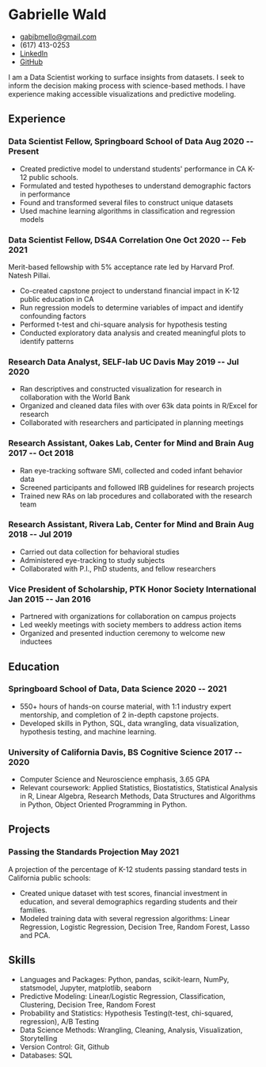 <!-- The (first) h1 will be used as the <title> of the HTML page -->
# Gabrielle Wald

<!-- The unordered list immediately after the h1 will be formatted on a single
line. It is intended to be used for contact details -->
- <gabibmello@gmail.com>
- (617) 413-0253
- [LinkedIn](https://www.linkedin.com/in/gabriellewald/)
- [GitHub](https://github.com/gabriellewald)

<!-- The paragraph after the h1 and ul and before the first h2 is optional. It
is intended to be used for a short summary. -->
I am a Data Scientist working to surface insights from datasets. I seek to inform the decision making process with science-based methods. I have experience making accessible visualizations and predictive modeling.

## Experience

<!-- You have to wrap the "left" and "right" half of these headings in spans by
hand -->
### <span>Data Scientist Fellow, Springboard School of Data</span> <span>Aug 2020 -- Present</span>

- Created predictive model to understand students' performance in CA K-12 public schools.
- Formulated and tested hypotheses to understand demographic factors in performance
- Found and transformed several files to construct unique datasets
- Used machine learning algorithms in classification and regression models

### <span>Data Scientist Fellow, DS4A Correlation One</span> <span>Oct 2020 -- Feb 2021</span>

Merit-based fellowship with 5% acceptance rate led by Harvard Prof. Natesh Pillai.

- Co-created capstone project to understand financial impact in K-12 public education in CA
- Run regression models to determine variables of impact and identify confounding factors
- Performed t-test and chi-square analysis for hypothesis testing
- Conducted exploratory data analysis and created meaningful plots to identify patterns

### <span>Research Data Analyst, SELF-lab UC Davis</span> <span>May 2019 -- Jul 2020</span>

- Ran descriptives and constructed visualization for research in collaboration with the World Bank
- Organized and cleaned data files with over 63k data points in R/Excel for research
- Collaborated with researchers and participated in planning meetings

### <span>Research Assistant, Oakes Lab, Center for Mind and Brain</span> <span>Aug 2017 -- Oct 2018</span>

- Ran eye-tracking software SMI, collected and coded infant behavior data
- Screened participants and followed IRB guidelines for research projects
- Trained new RAs on lab procedures and collaborated with the research team

### <span>Research Assistant, Rivera Lab, Center for Mind and Brain</span> <span>Aug 2018 -- Jul 2019</span>

- Carried out data collection for behavioral studies
- Administered eye-tracking to study subjects 
- Collaborated with P.I., PhD students, and fellow researchers

### <span>Vice President of Scholarship, PTK Honor Society International</span> <span>Jan 2015 -- Jan 2016</span>

- Partnered with organizations for collaboration on campus projects
- Led weekly meetings with society members to address action items
- Organized and presented induction ceremony to welcome new inductees

## Education

### <span>Springboard School of Data, Data Science</span> <span>2020 -- 2021</span>

 - 550+ hours of hands-on course material, with 1:1 industry expert mentorship, and completion of 2 in-depth capstone projects. 
 - Developed skills in Python, SQL, data wrangling, data visualization, hypothesis testing, and machine learning.

### <span>University of California Davis, BS Cognitive Science</span> <span>2017 -- 2020</span>

  - Computer Science and Neuroscience emphasis, 3.65 GPA
  - Relevant coursework: Applied Statistics, Biostatistics, Statistical Analysis in R, Linear Algebra, Research Methods, Data Structures and Algorithms in Python, Object Oriented Programming in Python.

## Projects

### <span>Passing the Standards Projection</span> <span>May 2021</span>

A projection of the percentage of K-12 students passing standard tests in California public schools:

   - Created unique dataset with test scores, financial investment in education, and several demographics regarding students and their families.
   - Modeled training data with several regression algorithms: Linear Regression, Logistic Regression, Decision Tree, Random Forest, Lasso and PCA.

## Skills

- Languages and Packages: Python, pandas, scikit-learn, NumPy, statsmodel, Jupyter, matplotlib, seaborn
- Predictive Modeling: Linear/Logistic Regression, Classification, Clustering, Decision Tree, Random Forest
- Probability and Statistics: Hypothesis Testing(t-test, chi-squared, regression), A/B Testing
- Data Science Methods: Wrangling, Cleaning, Analysis, Visualization, Storytelling
- Version Control: Git, Github
- Databases: SQL 


